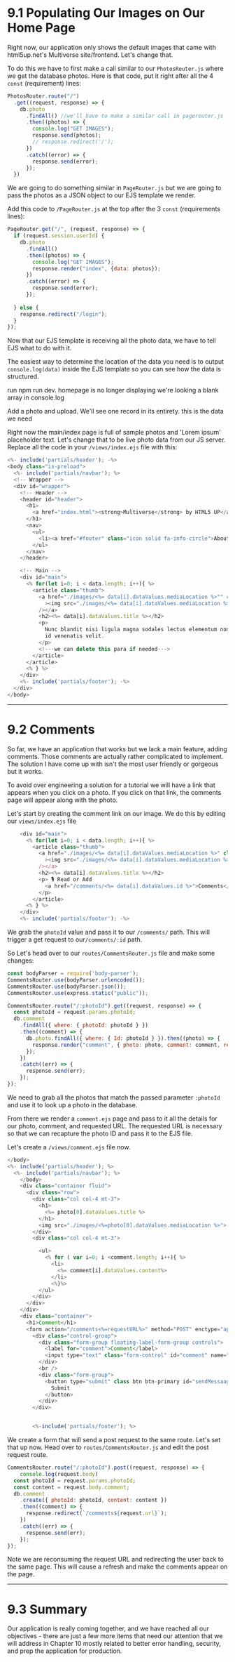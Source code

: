 # 9.1 Populating Our Images on Our Home Page

Right now, our application only shows the default images that came with html5up.net's Multiverse site/frontend. Let's change that. 

To do this we have to first make a call similar to our `PhotosRouter.js` where we get the database photos. Here is that code, put it right after all the  4 `const` (requirement) lines:

```js
PhotosRouter.route("/")
  .get((request, response) => {
    db.photo
      .findAll() //we'll have to make a similar call in pagerouter.js
      .then((photos) => {
        console.log("GET IMAGES");
        response.send(photos); 
        // response.redirect('/');
      })
      .catch((error) => {
        response.send(error);
      });
  })
```

We are going to do something similar in `PageRouter.js` but we are going to pass the photos as a JSON object to our EJS template we render.

Add this code to `/PageRouter.js` at the top after the 3 `const` (requirements lines):

```js
PageRouter.get("/", (request, response) => {
  if (request.session.userId) {
    db.photo
      .findAll()
      .then((photos) => {
        console.log("GET IMAGES"); 
        response.render("index", {data: photos});
      })
      .catch((error) => {
        response.send(error);
      });
      
  } else {
    response.redirect("/login");
  }
});
```
Now that our EJS template is receiving all the photo data, we have to tell EJS what to do with it.

The easiest way to determine the location of the data you need is to output `console.log(data)` inside the EJS template so you can see how the data is structured.

run npm run dev. homepage is no longer displaying
we're looking a blank array in console.log 

Add a photo and upload. We'll see one record in its entirety. this is the data we need

Right now the main/index page is full of sample photos and 'Lorem ipsum' placeholder text. Let's change that to be live photo data from our JS server. Replace all the code in your `/views/index.ejs` file with this:

```js
<%- include('partials/header'); -%>
<body class="is-preload">
  <%- include('partials/navbar'); %>
  <!-- Wrapper -->
  <div id="wrapper">
    <!-- Header -->
    <header id="header">
      <h1>
        <a href="index.html"><strong>Multiverse</strong> by HTML5 UP</a>
      </h1>
      <nav>
        <ul>
          <li><a href="#footer" class="icon solid fa-info-circle">About</a></li>
        </ul>
      </nav>
    </header>

    <!-- Main -->
    <div id="main">
      <% for(let i=0; i < data.length; i++){ %>
        <article class="thumb">
          <a href="./images/<%= data[i].dataValues.mediaLocation %>"" class="image"
            ><img src="./images/<%= data[i].dataValues.mediaLocation %>"" alt="<%= data[i].dataValues.title %>"
          /></a>
          <h2><%= data[i].dataValues.title %></h2>
          <p>
            Nunc blandit nisi ligula magna sodales lectus elementum non. Integer
            id venenatis velit.
          </p>
          <!---we can delete this para if needed--->
        </article>
      </article>
      <% } %>
    </div>
    <%- include('partials/footer'); -%>
  </div>
</body>

```

---
# 9.2 Comments

So far, we have an application that works but we lack a main feature, adding comments.  Those comments are actually rather complicated to implement. The solution I have come up with isn't the most user friendly or gorgeous but it works.

To avoid over engineering a solution for a tutorial we will have a link that appears when you click on a photo. If you click on that link, the comments page will appear along with the photo.

Let's start by creating the comment link on our image. We do this by editing our `views/index.ejs` file

```js
    <div id="main">
      <% for(let i=0; i < data.length; i++){ %>
        <article class="thumb">
          <a href="./images/<%= data[i].dataValues.mediaLocation %>" class="image"
            ><img src="./images/<%= data[i].dataValues.mediaLocation %>" alt="<%= data[i].dataValues.title %>"
          /></a>
          <h2><%= data[i].dataValues.title %></h2>
          <p> 🎙 Read or Add 
            <a href="/comments/<%= data[i].dataValues.id %>">Comments</a>
          </p>
        </article>
      <% } %>
    </div>
    <%- include('partials/footer'); -%>
```

We grab the `photoId` value and pass it to our `/comments/` path. This will trigger a get request to our`/comments/:id` path.

So Let's head over to our `routes/CommentsRouter.js` file and make some changes:

```js
const bodyParser = require('body-parser');
CommentsRouter.use(bodyParser.urlencoded());
CommentsRouter.use(bodyParser.json());
CommentsRouter.use(express.static("public"));

CommentsRouter.route("/:photoId").get((request, response) => {
  const photoId = request.params.photoId;
  db.comment
    .findAll({ where: { photoId: photoId } })
    .then((comment) => {
      db.photo.findAll({ where: { Id: photoId } }).then((photo) => {
        response.render("comment", { photo: photo, comment: comment, requestURL: request.url});
      });
    })
    .catch((err) => {
      response.send(err);
    });
});
```

We need to grab all the photos that match the passed parameter `:photoId` and use it to look up a photo in the database.  

From there we render a `comment.ejs` page and pass to it all the details for our photo, comment, and requested URL. The requested URL is necessary so that we can recapture the photo ID and pass it to the EJS file.

Let's create a `/views/comment.ejs` file now.

```js
</body>
<%- include('partials/header'); %>
  <%- include('partials/navbar'); %>
    </body>
    <div class="container fluid">
      <div class="row">
        <div class="col col-4 mt-3">
          <h1>
            <%= photo[0].dataValues.title %>
          </h1>
          <img src="./images/<%=photo[0].dataValues.mediaLocation %>">
        </div>
        <div class="col col-4 mt-3">

          <ul>
            <% for ( var i=0; i <comment.length; i++){ %>
              <li>
                <%= comment[i].dataValues.content%>
              </li>
              <%}%>
          </ul>
        </div>
      </div>
    </div>
    <div class="container">
      <h1>Comment</h1>
      <form action="/comments<%=requestURL%>" method="POST" enctype="application/json">
        <div class="control-group">
          <div class="form-group floating-label-form-group controls">
            <label for="comment">Comment</label>
            <input type="text" class="form-control" id="comment" name="comment" required/>
          </div>
          <br />
          <div class="form-group">
            <button type="submit" class btn btn-primary id="sendMessaageButton">
              Submit
            </button>
          </div>
        </div>


        <%-include('partials/footer'); %>

```

We create a form that will send a post request to the same route. Let's set that up now. Head over to `routes/CommentsRouter.js` and edit the post request route.

```js
CommentsRouter.route("/:photoId").post((request, response) => {
    console.log(request.body)
  const photoId = request.params.photoId;
  const content = request.body.comment;
  db.comment
    .create({ photoId: photoId, content: content })
    .then((comment) => {
      response.redirect(`/comments${request.url}`);
    })
    .catch((err) => {
      response.send(err);
    });
});
```

Note we are reconsuming the request URL and redirecting the user back to the same page. This will cause a refresh and make the comments appear on the page.

--- 

# 9.3 Summary

Our application is really coming together, and we have reached all our objectives - there are just a few more items that need our attention that we will address in Chapter 10 mostly related to better error handling, security, and prep the application for production.
